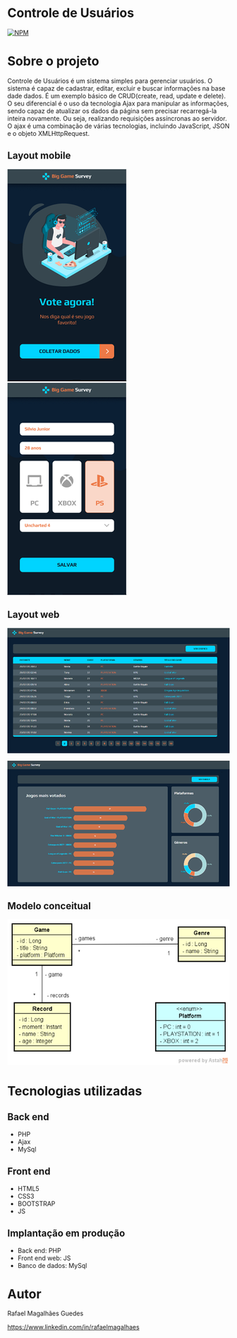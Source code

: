 # Controle de Usuários
[![NPM](https://img.shields.io/npm/l/react)](https://github.com/rafaelmagalhaesguedes/controle-de-usuarios-php-ajax/blob/main/LICENSE) 

# Sobre o projeto

Controle de Usuários é um sistema simples para gerenciar usuários. O sistema é capaz de cadastrar, editar, excluir e buscar informações na base dade dados. É um exemplo básico de CRUD(create, read, update e delete). O seu diferencial é o uso da tecnologia Ajax para manipular as informações, sendo
capaz de atualizar os dados da página sem precisar recarregá-la inteira novamente. Ou seja,
realizando requisições assíncronas ao servidor. O ajax é uma combinação de várias tecnologias, incluindo JavaScript, JSON e o objeto XMLHttpRequest.

## Layout mobile
![Mobile 1](https://github.com/acenelio/assets/raw/main/sds1/mobile1.png) ![Mobile 2](https://github.com/acenelio/assets/raw/main/sds1/mobile2.png)

## Layout web
![Web 1](https://github.com/acenelio/assets/raw/main/sds1/web1.png)

![Web 2](https://github.com/acenelio/assets/raw/main/sds1/web2.png)

## Modelo conceitual
![Modelo Conceitual](https://github.com/acenelio/assets/raw/main/sds1/modelo-conceitual.png)

# Tecnologias utilizadas
## Back end
- PHP
- Ajax
- MySql

## Front end
- HTML5
- CSS3
- BOOTSTRAP
- JS

## Implantação em produção
- Back end: PHP
- Front end web: JS
- Banco de dados: MySql

# Autor

Rafael Magalhães Guedes

https://www.linkedin.com/in/rafaelmagalhaes
